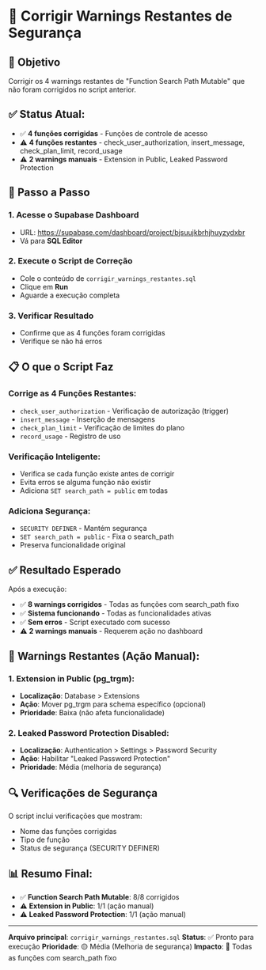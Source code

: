 # 🔐 Corrigir Warnings Restantes de Segurança

## 🎯 **Objetivo**
Corrigir os 4 warnings restantes de "Function Search Path Mutable" que não foram corrigidos no script anterior.

## ✅ **Status Atual:**
- ✅ **4 funções corrigidas** - Funções de controle de acesso
- ⚠️ **4 funções restantes** - check_user_authorization, insert_message, check_plan_limit, record_usage
- ⚠️ **2 warnings manuais** - Extension in Public, Leaked Password Protection

## 🔧 **Passo a Passo**

### 1. Acesse o Supabase Dashboard
- URL: https://supabase.com/dashboard/project/bjsuujkbrhjhuyzydxbr
- Vá para **SQL Editor**

### 2. Execute o Script de Correção
- Cole o conteúdo de `corrigir_warnings_restantes.sql`
- Clique em **Run**
- Aguarde a execução completa

### 3. Verificar Resultado
- Confirme que as 4 funções foram corrigidas
- Verifique se não há erros

## 📋 **O que o Script Faz**

### **Corrige as 4 Funções Restantes:**
- `check_user_authorization` - Verificação de autorização (trigger)
- `insert_message` - Inserção de mensagens
- `check_plan_limit` - Verificação de limites do plano
- `record_usage` - Registro de uso

### **Verificação Inteligente:**
- Verifica se cada função existe antes de corrigir
- Evita erros se alguma função não existir
- Adiciona `SET search_path = public` em todas

### **Adiciona Segurança:**
- `SECURITY DEFINER` - Mantém segurança
- `SET search_path = public` - Fixa o search_path
- Preserva funcionalidade original

## ✅ **Resultado Esperado**

Após a execução:
- ✅ **8 warnings corrigidos** - Todas as funções com search_path fixo
- ✅ **Sistema funcionando** - Todas as funcionalidades ativas
- ✅ **Sem erros** - Script executado com sucesso
- ⚠️ **2 warnings manuais** - Requerem ação no dashboard

## 🚨 **Warnings Restantes (Ação Manual):**

### **1. Extension in Public (pg_trgm):**
- **Localização**: Database > Extensions
- **Ação**: Mover pg_trgm para schema específico (opcional)
- **Prioridade**: Baixa (não afeta funcionalidade)

### **2. Leaked Password Protection Disabled:**
- **Localização**: Authentication > Settings > Password Security
- **Ação**: Habilitar "Leaked Password Protection"
- **Prioridade**: Média (melhoria de segurança)

## 🔍 **Verificações de Segurança**

O script inclui verificações que mostram:
- Nome das funções corrigidas
- Tipo de função
- Status de segurança (SECURITY DEFINER)

## 📊 **Resumo Final:**
- ✅ **Function Search Path Mutable**: 8/8 corrigidos
- ⚠️ **Extension in Public**: 1/1 (ação manual)
- ⚠️ **Leaked Password Protection**: 1/1 (ação manual)

---

**Arquivo principal**: `corrigir_warnings_restantes.sql`
**Status**: ✅ Pronto para execução
**Prioridade**: 🟡 Média (Melhoria de segurança)
**Impacto**: 🔐 Todas as funções com search_path fixo
